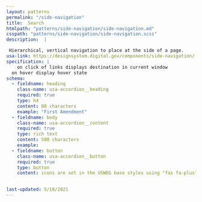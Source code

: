 ```yaml
---
layout: patterns
permalink: "/side-navigation"
title:  Search
htmlpath: "patterns/side-navigation/side-navigation.md"
csspath: "patterns/side-navigation/side-navigation.scss"
description:  |

 Hierarchical, vertical navigation to place at the side of a page.
usa-link: https://designsystem.digital.gov/components/side-navigation/
specification: |
    on click of links displays destination in current window 
  on hover display hover state 
schema: 
  - fieldname: heading
    class-name: usa-accordion__heading
    required: true
    type: h4
    content: 80 characters
    example: "First Amendment"
  - fieldname: body
    class-name: usa-accordion__content
    required: true
    type: rich text
    content: 500 characters
    example: 
  - fieldname: button
    class-name: usa-accordion__button
    required: true
    type: button
    content: icons are set in the USWDS base styles using "fas fa-plus" and "fas fa-minus".
 

last-updated: 5/18/2021
---
```

<!--- if extra information is needed for this pattern, write here in Markdown. -->
<!--- to learn markdown format go to https://docs.github.com/en/github/writing-on-github/basic-writing-and-formatting-syntax -->


